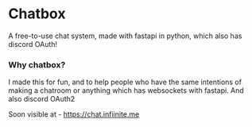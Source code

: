 # Chatbox
A free-to-use chat system, made with fastapi in python, which also has discord OAuth!
### Why chatbox?
I made this for fun, and to help people who have the same intentions of making a chatroom or anything which has websockets with fastapi.
And also discord OAuth2

Soon visible at - https://chat.infiinite.me
